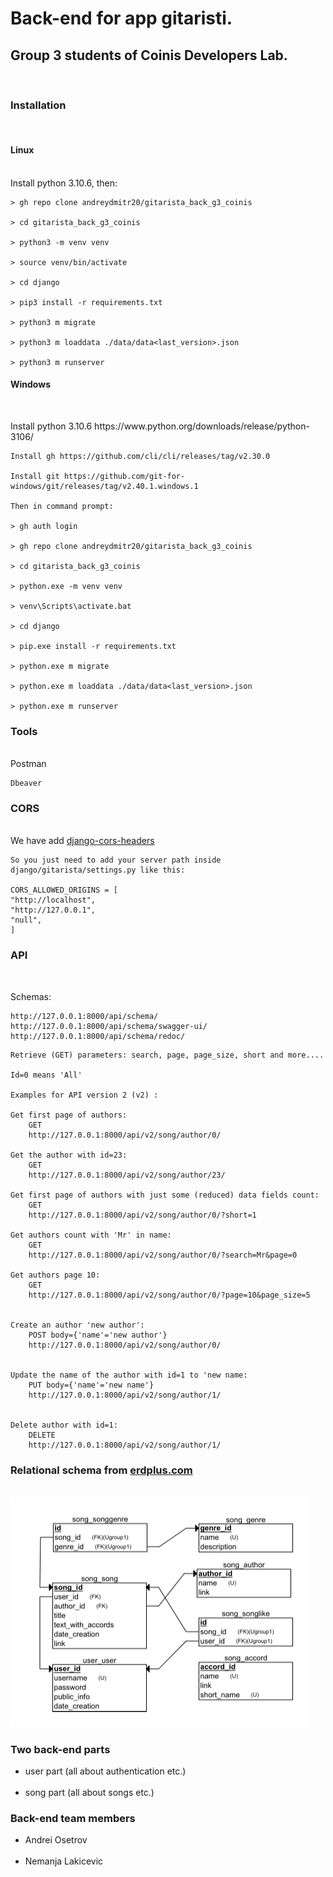 <h1> Back-end for app gitaristi. </h1>
<h2> Group 3 students of Coinis Developers Lab. </h2>
<br>

<h3> Installation </h3>
<br>
<h4> Linux </h4>
<br>
    Install python 3.10.6, then:

    > gh repo clone andreydmitr20/gitarista_back_g3_coinis

    > cd gitarista_back_g3_coinis

    > python3 -m venv venv

    > source venv/bin/activate

    > cd django

    > pip3 install -r requirements.txt

    > python3 m migrate

    > python3 m loaddata ./data/data<last_version>.json

    > python3 m runserver

<h4> Windows </h4>
<br>
<p>
    Install python 3.10.6 https://www.python.org/downloads/release/python-3106/

    Install gh https://github.com/cli/cli/releases/tag/v2.30.0

    Install git https://github.com/git-for-windows/git/releases/tag/v2.40.1.windows.1

    Then in command prompt:

    > gh auth login

    > gh repo clone andreydmitr20/gitarista_back_g3_coinis

    > cd gitarista_back_g3_coinis

    > python.exe -m venv venv

    > venv\Scripts\activate.bat

    > cd django

    > pip.exe install -r requirements.txt

    > python.exe m migrate

    > python.exe m loaddata ./data/data<last_version>.json

    > python.exe m runserver

</p>
<h3> Tools </h3>
<br>
    Postman

    Dbeaver

<h3> CORS </h3>
<br>
    We have add <a href="https://github.com/adamchainz/django-cors-headers">django-cors-headers</a>

    So you just need to add your server path inside
    django/gitarista/settings.py like this:

    CORS_ALLOWED_ORIGINS = [
    "http://localhost",
    "http://127.0.0.1",
    "null",
    ]

<h3> API </h3>
<br>

<p>
    Schemas:

    http://127.0.0.1:8000/api/schema/
    http://127.0.0.1:8000/api/schema/swagger-ui/
    http://127.0.0.1:8000/api/schema/redoc/

</p>

    Retrieve (GET) parameters: search, page, page_size, short and more....

    Id=0 means 'All'

    Examples for API version 2 (v2) :

    Get first page of authors:
        GET
        http://127.0.0.1:8000/api/v2/song/author/0/

    Get the author with id=23:
        GET
        http://127.0.0.1:8000/api/v2/song/author/23/

    Get first page of authors with just some (reduced) data fields count:
        GET
        http://127.0.0.1:8000/api/v2/song/author/0/?short=1

    Get authors count with 'Mr' in name:
        GET
        http://127.0.0.1:8000/api/v2/song/author/0/?search=Mr&page=0

    Get authors page 10:
        GET
        http://127.0.0.1:8000/api/v2/song/author/0/?page=10&page_size=5


    Create an author 'new author':
        POST body={'name'='new author'}
        http://127.0.0.1:8000/api/v2/song/author/0/


    Update the name of the author with id=1 to 'new name:
        PUT body={'name'='new name'}
        http://127.0.0.1:8000/api/v2/song/author/1/


    Delete author with id=1:
        DELETE
        http://127.0.0.1:8000/api/v2/song/author/1/

<h3> Relational schema from <a href="erdplus.com">erdplus.com</a> </h3>
<br>
<a href="./docs/gitaristi.erdplus">
    <img src="./docs/relational_schema.png" alt="relational schema">
</a>

<h3> Two back-end parts </h3>
    <ul>
        <li> user part (all about authentication etc.)</li>
        <br>
        <li> song part (all about songs etc.)</li>
    </ul>

<h3> Back-end team members </h3>
    <ul>
        <li> Andrei Osetrov </li>
        <br>
        <li> Nemanja Lakicevic </li>
    </ul>
